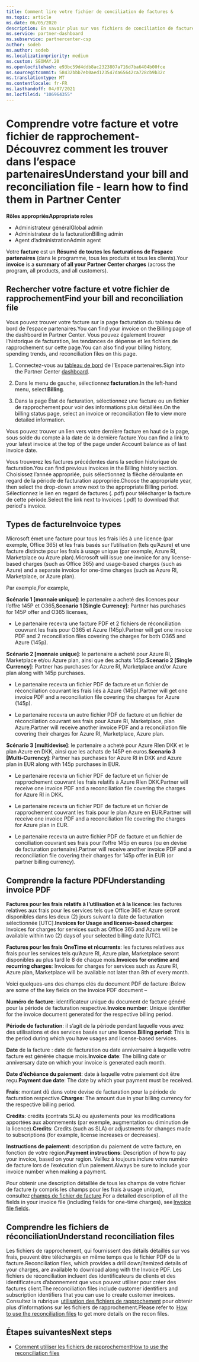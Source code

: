 ```yaml
---
title: Comment lire votre fichier de conciliation de factures &
ms.topic: article
ms.date: 06/05/2020
description: En savoir plus sur vos fichiers de conciliation de factures &. Votre facture indique les frais relatifs à l’espace partenaires dans le programme, les produits et les clients pour cette période mensuelle.
ms.service: partner-dashboard
ms.subservice: partnercenter-csp
author: sodeb
ms.author: sodeb
ms.localizationpriority: medium
ms.custom: SEOMAY.20
ms.openlocfilehash: e93bc59d4ddb8ac2323807a716d7ba6404b00fce
ms.sourcegitcommit: 58432bbb7eb0aed123547da65642ca728cb9b32c
ms.translationtype: MT
ms.contentlocale: fr-FR
ms.lasthandoff: 04/07/2021
ms.locfileid: "106964355"
---
```

# <a name="understand-your-bill-and-reconciliation-file---learn-how-to-find-them-in-partner-center"></a><span data-ttu-id="244ff-104">Comprendre votre facture et votre fichier de rapprochement-Découvrez comment les trouver dans l’espace partenaires</span><span class="sxs-lookup"><span data-stu-id="244ff-104">Understand your bill and reconciliation file - learn how to find them in Partner Center</span></span>


<span data-ttu-id="244ff-105">**Rôles appropriés**</span><span class="sxs-lookup"><span data-stu-id="244ff-105">**Appropriate roles**</span></span>

- <span data-ttu-id="244ff-106">Administrateur général</span><span class="sxs-lookup"><span data-stu-id="244ff-106">Global admin</span></span>
- <span data-ttu-id="244ff-107">Administrateur de la facturation</span><span class="sxs-lookup"><span data-stu-id="244ff-107">Billing admin</span></span>
- <span data-ttu-id="244ff-108">Agent d’administration</span><span class="sxs-lookup"><span data-stu-id="244ff-108">Admin agent</span></span>


<span data-ttu-id="244ff-109">Votre **facture** est un **Résumé de toutes les facturations de l’espace partenaires** (dans le programme, tous les produits et tous les clients).</span><span class="sxs-lookup"><span data-stu-id="244ff-109">Your **invoice** is a **summary of all your Partner Center charges** (across the program, all products, and all customers).</span></span> 

## <a name="find-your-bill-and-reconciliation-file"></a><span data-ttu-id="244ff-110">Rechercher votre facture et votre fichier de rapprochement</span><span class="sxs-lookup"><span data-stu-id="244ff-110">Find your bill and reconciliation file</span></span> 

<span data-ttu-id="244ff-111">Vous pouvez trouver votre facture sur la page facturation du tableau de bord de l’espace partenaires.</span><span class="sxs-lookup"><span data-stu-id="244ff-111">You can find your invoice on the Billing page of the dashboard in Partner Center.</span></span> <span data-ttu-id="244ff-112">Vous pouvez également trouver l’historique de facturation, les tendances de dépense et les fichiers de rapprochement sur cette page.</span><span class="sxs-lookup"><span data-stu-id="244ff-112">You can also find your billing history, spending trends, and reconciliation files on this page.</span></span> 

1. <span data-ttu-id="244ff-113">Connectez-vous au [tableau de bord](https://partner.microsoft.com/dashboard/home) de l’Espace partenaires.</span><span class="sxs-lookup"><span data-stu-id="244ff-113">Sign into the Partner Center [dashboard](https://partner.microsoft.com/dashboard/home).</span></span> 

2. <span data-ttu-id="244ff-114">Dans le menu de gauche, sélectionnez **facturation**.</span><span class="sxs-lookup"><span data-stu-id="244ff-114">In the left-hand menu, select **Billing**.</span></span> 

3. <span data-ttu-id="244ff-115">Dans la page État de facturation, sélectionnez une facture ou un fichier de rapprochement pour voir des informations plus détaillées.</span><span class="sxs-lookup"><span data-stu-id="244ff-115">On the billing status page, select an invoice or reconciliation file to view more detailed information.</span></span> 

<span data-ttu-id="244ff-116">Vous pouvez trouver un lien vers votre dernière facture en haut de la page, sous solde du compte à la date de la dernière facture.</span><span class="sxs-lookup"><span data-stu-id="244ff-116">You can find a link to your latest invoice at the top of the page under Account balance as of last invoice date.</span></span> 

<span data-ttu-id="244ff-117">Vous trouverez les factures précédentes dans la section historique de facturation.</span><span class="sxs-lookup"><span data-stu-id="244ff-117">You can find previous invoices in the Billing history section.</span></span> <span data-ttu-id="244ff-118">Choisissez l’année appropriée, puis sélectionnez la flèche déroulante en regard de la période de facturation appropriée.</span><span class="sxs-lookup"><span data-stu-id="244ff-118">Choose the appropriate year, then select the drop-down arrow next to the appropriate Billing period.</span></span> <span data-ttu-id="244ff-119">Sélectionnez le lien en regard de factures (. pdf) pour télécharger la facture de cette période.</span><span class="sxs-lookup"><span data-stu-id="244ff-119">Select the link next to Invoices (.pdf) to download that period's invoice.</span></span> 

## <a name="invoice-types"></a><span data-ttu-id="244ff-120">Types de facture</span><span class="sxs-lookup"><span data-stu-id="244ff-120">Invoice types</span></span>

<span data-ttu-id="244ff-121">Microsoft émet une facture pour tous les frais liés à une licence (par exemple, Office 365) et les frais basés sur l’utilisation (tels qu’Azure) et une facture distincte pour les frais à usage unique (par exemple, Azure RI, Marketplace ou Azure plan).</span><span class="sxs-lookup"><span data-stu-id="244ff-121">Microsoft will issue one invoice for any license-based charges (such as Office 365) and usage-based charges (such as Azure) and a separate invoice for one-time charges (such as Azure RI, Marketplace, or Azure plan).</span></span>

<span data-ttu-id="244ff-122">Par exemple,</span><span class="sxs-lookup"><span data-stu-id="244ff-122">For example,</span></span>  

<span data-ttu-id="244ff-123">**Scénario 1 [monnaie unique]**: le partenaire a acheté des licences pour l’offre 145P et O365,</span><span class="sxs-lookup"><span data-stu-id="244ff-123">**Scenario 1 [Single Currency]**: Partner has purchases for 145P offer and O365 licenses,</span></span>  

- <span data-ttu-id="244ff-124">Le partenaire recevra une facture PDF et 2 fichiers de réconciliation couvrant les frais pour O365 et Azure (145p).</span><span class="sxs-lookup"><span data-stu-id="244ff-124">Partner will get one invoice PDF and 2 reconciliation files covering the charges for both O365 and Azure (145p).</span></span>  

<span data-ttu-id="244ff-125">**Scénario 2 [monnaie unique]**: le partenaire a acheté pour Azure RI, Marketplace et/ou Azure plan, ainsi que des achats 145p.</span><span class="sxs-lookup"><span data-stu-id="244ff-125">**Scenario 2 [Single Currency]**: Partner has purchases for Azure RI, Marketplace and/or Azure plan along with 145p purchases.</span></span>

- <span data-ttu-id="244ff-126">Le partenaire recevra un fichier PDF de facture et un fichier de réconciliation couvrant les frais liés à Azure (145p).</span><span class="sxs-lookup"><span data-stu-id="244ff-126">Partner will get one invoice PDF and a reconciliation file covering the charges for Azure (145p).</span></span> 

- <span data-ttu-id="244ff-127">Le partenaire recevra un autre fichier PDF de facture et un fichier de réconciliation couvrant ses frais pour Azure RI, Marketplace, plan Azure.</span><span class="sxs-lookup"><span data-stu-id="244ff-127">Partner will receive another invoice PDF and a reconciliation file covering their charges for Azure RI, Marketplace, Azure plan.</span></span> 

<span data-ttu-id="244ff-128">**Scénario 3 [multidevise]**: le partenaire a acheté pour Azure RIen DKK et le plan Azure en DKK, ainsi que les achats de 145P en euros.</span><span class="sxs-lookup"><span data-stu-id="244ff-128">**Scenario 3 [Multi-Currency]**: Partner has purchases for Azure RI in DKK and Azure plan in EUR along with 145p purchases in EUR.</span></span>

- <span data-ttu-id="244ff-129">Le partenaire recevra un fichier PDF de facture et un fichier de rapprochement couvrant les frais relatifs à Azure RIen DKK.</span><span class="sxs-lookup"><span data-stu-id="244ff-129">Partner will receive one invoice PDF and a reconciliation file covering the charges for Azure RI in DKK.</span></span> 

- <span data-ttu-id="244ff-130">Le partenaire recevra un fichier PDF de facture et un fichier de rapprochement couvrant les frais pour le plan Azure en EUR.</span><span class="sxs-lookup"><span data-stu-id="244ff-130">Partner will receive one invoice PDF and a reconciliation file covering the charges for Azure plan in EUR.</span></span> 

- <span data-ttu-id="244ff-131">Le partenaire recevra un autre fichier PDF de facture et un fichier de conciliation couvrant ses frais pour l’offre 145p en euros (ou en devise de facturation partenaire).</span><span class="sxs-lookup"><span data-stu-id="244ff-131">Partner will receive another invoice PDF and a reconciliation file covering their charges for 145p offer in EUR (or partner billing currency).</span></span> 


## <a name="understanding-invoice-pdf"></a><span data-ttu-id="244ff-132">Comprendre la facture PDF</span><span class="sxs-lookup"><span data-stu-id="244ff-132">Understanding invoice PDF</span></span> 

<span data-ttu-id="244ff-133">**Factures pour les frais relatifs à l’utilisation et à la licence**: les factures relatives aux frais pour les services tels que Office 365 et Azure seront disponibles dans les deux (2) jours suivant la date de facturation sélectionnée [UTC].</span><span class="sxs-lookup"><span data-stu-id="244ff-133">**Invoices for Usage and license-based charges**: Invoices for charges for services such as Office 365 and Azure will be available within two (2) days of your selected billing date [UTC].</span></span>  

<span data-ttu-id="244ff-134">**Factures pour les frais OneTime et récurrents**: les factures relatives aux frais pour les services tels qu’Azure RI, Azure plan, Marketplace seront disponibles au plus tard le 8 de chaque mois.</span><span class="sxs-lookup"><span data-stu-id="244ff-134">**Invoices for onetime and recurring charges**: Invoices for charges for services such as Azure RI, Azure plan, Marketplace will be available not later than 8th of every month.</span></span>  

<span data-ttu-id="244ff-135">Voici quelques-uns des champs clés du document PDF de facture :</span><span class="sxs-lookup"><span data-stu-id="244ff-135">Below are some of the key fields on the Invoice PDF document –</span></span>

<span data-ttu-id="244ff-136">**Numéro de facture**: identificateur unique du document de facture généré pour la période de facturation respective.</span><span class="sxs-lookup"><span data-stu-id="244ff-136">**Invoice number**: Unique identifier for the invoice document generated for the respective billing period.</span></span> 

<span data-ttu-id="244ff-137">**Période de facturation**: il s’agit de la période pendant laquelle vous avez des utilisations et des services basés sur une licence.</span><span class="sxs-lookup"><span data-stu-id="244ff-137">**Billing period**: This is the period during which you have usages and license-based services.</span></span> 

<span data-ttu-id="244ff-138">**Date** de la facture : date de facturation ou date anniversaire à laquelle votre facture est générée chaque mois.</span><span class="sxs-lookup"><span data-stu-id="244ff-138">**Invoice date**: The billing date or anniversary date on which your invoice is generated each month.</span></span> 

<span data-ttu-id="244ff-139">**Date d’échéance du paiement**: date à laquelle votre paiement doit être reçu.</span><span class="sxs-lookup"><span data-stu-id="244ff-139">**Payment due date**: The date by which your payment must be received.</span></span> 

<span data-ttu-id="244ff-140">**Frais**: montant dû dans votre devise de facturation pour la période de facturation respective.</span><span class="sxs-lookup"><span data-stu-id="244ff-140">**Charges**: The amount due in your billing currency for the respective billing period.</span></span> 

<span data-ttu-id="244ff-141">**Crédits**: crédits (contrats SLA) ou ajustements pour les modifications apportées aux abonnements (par exemple, augmentation ou diminution de la licence).</span><span class="sxs-lookup"><span data-stu-id="244ff-141">**Credits**: Credits (such as SLA) or adjustments for changes made to subscriptions (for example, license increases or decreases).</span></span> 

<span data-ttu-id="244ff-142">**Instructions de paiement**: description du paiement de votre facture, en fonction de votre région.</span><span class="sxs-lookup"><span data-stu-id="244ff-142">**Payment instructions**: Description of how to pay your invoice, based on your region.</span></span> <span data-ttu-id="244ff-143">Veillez à toujours inclure votre numéro de facture lors de l’exécution d’un paiement.</span><span class="sxs-lookup"><span data-stu-id="244ff-143">Always be sure to include your invoice number when making a payment.</span></span> 

<span data-ttu-id="244ff-144">Pour obtenir une description détaillée de tous les champs de votre fichier de facture (y compris les champs pour les frais à usage unique), consultez [champs de fichier de facture](invoice-file.md).</span><span class="sxs-lookup"><span data-stu-id="244ff-144">For a detailed description of all the fields in your invoice file (including fields for one-time charges), see [Invoice file fields](invoice-file.md).</span></span> 

## <a name="understand-reconciliation-files"></a><span data-ttu-id="244ff-145">Comprendre les fichiers de réconciliation</span><span class="sxs-lookup"><span data-stu-id="244ff-145">Understand reconciliation files</span></span>

 <span data-ttu-id="244ff-146">Les fichiers de rapprochement, qui fournissent des détails détaillés sur vos frais, peuvent être téléchargés en même temps que le fichier PDF de la facture.</span><span class="sxs-lookup"><span data-stu-id="244ff-146">Reconciliation files, which provides a drill down/itemized details of your charges, are available to download along with the Invoice PDF.</span></span> <span data-ttu-id="244ff-147">Les fichiers de réconciliation incluent des identificateurs de clients et des identificateurs d’abonnement que vous pouvez utiliser pour créer des factures client.</span><span class="sxs-lookup"><span data-stu-id="244ff-147">The reconciliation files include customer identifiers and subscription identifiers that you can use to create customer invoices.</span></span> <span data-ttu-id="244ff-148">Consultez la rubrique  [utilisation des fichiers de rapprochement](use-the-reconciliation-files.md) pour obtenir plus d’informations sur les fichiers de rapprochement.</span><span class="sxs-lookup"><span data-stu-id="244ff-148">Please refer to  [How to use the reconciliation files](use-the-reconciliation-files.md) to get more details on the recon files.</span></span> 

## <a name="next-steps"></a><span data-ttu-id="244ff-149">Étapes suivantes</span><span class="sxs-lookup"><span data-stu-id="244ff-149">Next steps</span></span>

- [<span data-ttu-id="244ff-150">Comment utiliser les fichiers de rapprochement</span><span class="sxs-lookup"><span data-stu-id="244ff-150">How to use the reconciliation files</span></span>](use-the-reconciliation-files.md)